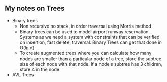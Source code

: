 ## My notes on Trees
- Binary trees
  - Non recursive no stack, in order traversal using Morris method
  - Binary trees can be used to model airport runway reservation Systems as we need a system with constraints that can be verified on insertion, fast delete, traversal. Binary Trees can get that done in O(lg n)
  - To create augmented trees where you can calculate how many nodes are smaller than a particular node of a tree, store the subtree size of each node with that node. If a node's subtree has 3 children, store 4 in the node. 
- AVL Trees
